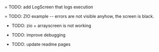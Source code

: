 = TODO: add LogScreen that logs execution


= TODO: ZIO example -- errors are not visible anyhow, the screen is black.
- TODO: zio + arrayscreen is not working

- TODO: improve debugging

- TODO: update readme pages
